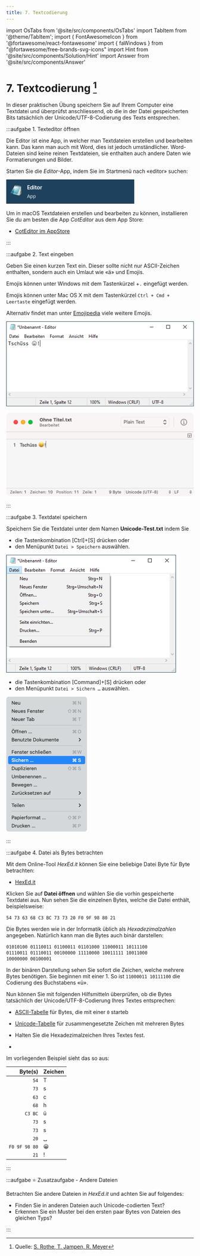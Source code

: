 ```yaml
---
title: 7. Textcodierung
---
```


import OsTabs from '@site/src/components/OsTabs'
import TabItem from '@theme/TabItem';
import { FontAwesomeIcon } from '@fortawesome/react-fontawesome'
import { faWindows } from "@fortawesome/free-brands-svg-icons"
import Hint from '@site/src/components/Solution/Hint'
import Answer from '@site/src/components/Answer'

# 7. Textcodierung [^1]

In dieser praktischen Übung speichern Sie auf Ihrem Computer eine Textdatei und überprüfst anschliessend, ob die in der Datei gespeicherten Bits tatsächlich der Unicode/UTF-8-Codierung des Texts entsprechen.

:::aufgabe 1. Texteditor öffnen

Die Editor ist eine App, in welcher man Textdateien erstellen und bearbeiten kann. Das kann man auch mit Word, dies ist jedoch umständlicher. Word-Dateien sind keine reinen Textdateien, sie enthalten auch andere Daten wie Formatierungen und Bilder.

<OsTabs>
<TabItem value="win">

Starten Sie die _Editor_-App, indem Sie im Startmenü nach «editor» suchen:

![](images/07-editor-app.png)

</TabItem>
<TabItem value="mac">

Um in macOS Textdateien erstellen und bearbeiten zu können, installieren Sie du am besten die App _CotEditor_ aus dem App Store:

- [CotEditor im AppStore](https://apps.apple.com/us/app/coteditor/id1024640650)

</TabItem>
</OsTabs>

:::

:::aufgabe 2. Text eingeben

Geben Sie einen kurzen Text ein. Dieser sollte nicht nur ASCII-Zeichen enthalten, sondern auch ein Umlaut wie «ä» und Emojis. 


<OsTabs>
<TabItem value="win">

Emojis können unter Windows mit dem Tastenkürzel <FontAwesomeIcon icon={faWindows} />+`.` eingefügt werden.

</TabItem>
<TabItem value="mac">

Emojis können unter Mac OS X mit dem Tastenkürzel `Ctrl + Cmd + Leertaste` eingefügt werden.

</TabItem>
</OsTabs>

Alternativ findet man unter [Emojipedia](https://emojipedia.org) viele weitere Emojis.


<OsTabs>
<TabItem value="win">

![](images/07-notepad-input.png)

</TabItem>
<TabItem value="mac">

![](images/07-coteditor-input.png)

</TabItem>
</OsTabs>
:::

:::aufgabe 3. Textdatei speichern

Speichern Sie die Textdatei unter dem Namen **Unicode-Test.txt** indem Sie


<OsTabs>
<TabItem value="win">

- die Tastenkombination [Ctrl]+[S] drücken oder
- den Menüpunkt `Datei > Speichern` auswählen.

![](images/07-notepad-save.png)

</TabItem>
<TabItem value="mac">

- die Tastenkombination [Command]+[S] drücken oder
- den Menüpunkt `Datei > Sichern …` auswählen.

![](images/07-coteditor-save.png)

</TabItem>
</OsTabs>

:::

:::aufgabe 4. Datei als Bytes betrachten

Mit dem Online-Tool _HexEd.it_ können Sie eine beliebige Datei Byte für Byte betrachten:

- [HexEd.it](https://hexed.it)

Klicken Sie auf **Datei öffnen** und wählen Sie die vorhin gespeicherte Textdatei aus. Nun sehen Sie die einzelnen Bytes, welche die Datei enthält, beispielsweise:

```
54 73 63 68 C3 BC 73 73 20 F0 9F 98 80 21
```

Die Bytes werden wie in der Informatik üblich als *Hexadezimalzahlen* angegeben. Natürlich kann man die Bytes auch binär darstellen:

```
01010100 01110011 01100011 01101000 11000011 10111100
01110011 01110011 00100000 11110000 10011111 10011000
10000000 00100001
```

In der binären Darstellung sehen Sie sofort die Zeichen, welche mehrere Bytes benötigen. Sie beginnen mit einer 1. So ist `11000011 10111100` die Codierung des Buchstabens «ü».

Nun können Sie mit folgenden Hilfsmitteln überprüfen, ob die Bytes tatsächlich der Unicode/UTF-8-Codierung Ihres Textes entsprechen:

- [ASCII-Tabelle](./03-Zeichencodierung.mdx#) für Bytes, die mit einer `0` starteb
- [Unicode-Tabelle](https://unicode-table.com/de/) für zusammengesetzte Zeichen mit mehreren Bytes

- Halten Sie die Hexadezimalzeichen Ihres Textes fest.
- 

<Answer type="text" webKey="a12363b7-4403-481e-8226-97f28624465f" />

<Hint>

Im vorliegenden Beispiel sieht das so aus:

<div className="small-table" style={{marginLeft: '2em'}}>

|       Byte(s) | Zeichen |
| ------------: | :------ |
|          `54` | T       |
|          `73` | s       |
|          `63` | c       |
|          `68` | h       |
|       `C3 BC` | ü       |
|          `73` | s       |
|          `73` | s       |
|          `20` | ␣       |
| `F0 9F 98 80` | 😀       |
|          `21` | !       |

</div>
</Hint>
:::

:::aufgabe ⭐️ Zusatzaufgabe - Andere Dateien

Betrachten Sie andere Dateien in _HexEd.it_ und achten Sie auf folgendes:

- Finden Sie in anderen Dateien auch Unicode-codierten Text?
- Erkennen Sie ein Muster bei den ersten paar Bytes von Dateien des gleichen Typs?

<Answer type="text" webKey="cd4a4497-1fcb-4cd9-a522-cd9c8e58b88b" />
:::

[^1]: Quelle: [S. Rothe, T. Jampen, R. Meyer](https://informatik.mygymer.ch/base/?page=code/3-text/5a-practical-windows/)
